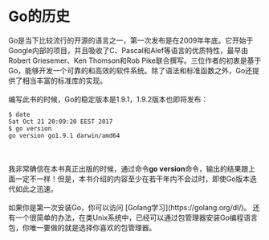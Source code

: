 # **Go的历史**
Go是当下比较流行的开源的语言之一，第一次发布是在2009年年底。它开始于Google内部的项目，并且吸收了C、Pascal和Alef等语言的优质特性，最早由Robert Griesemer、Ken Thomson和Rob Pike联合撰写。三位作者的初衷是基于Go，能够开发一个可靠的和高效的软件系统。除了语法和标准函数之外，Go还提供了相当丰富的标准库的实现。
<br>
<br>
编写此书的时候，Go的稳定版本是1.9.1，1.9.2版本也即将发布：
<br>
```
$ date
Sat Oct 21 20:09:20 EEST 2017
$ go version
go version go1.9.1 darwin/amd64
```
<br>
<br>
我非常确信在本书真正出版的时候，通过命令<b>go version</b>命令，输出的结果跟上面一定不一样！但是，本书介绍的内容至少在若干年内不会过时，即使Go版本迭代如此之迅速。
<br>
<br>
如果你是第一次安装Go，你可以访问 [Golang学习](https://golang.org/dl/)。  还有一个很简单的办法，在类Unix系统中，已经可以通过包管理器安装Go编程语言包，你唯一要做的就是选择你喜欢的包管理器。